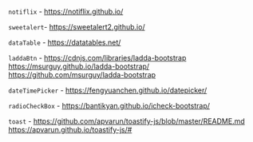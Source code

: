 `notiflix` - https://notiflix.github.io/

`sweetalert`- https://sweetalert2.github.io/

`dataTable` - https://datatables.net/

`laddaBtn` - https://cdnjs.com/libraries/ladda-bootstrap https://msurguy.github.io/ladda-bootstrap/ https://github.com/msurguy/ladda-bootstrap

`dateTimePicker` - https://fengyuanchen.github.io/datepicker/

`radioCheckBox` - https://bantikyan.github.io/icheck-bootstrap/

`toast` - https://github.com/apvarun/toastify-js/blob/master/README.md https://apvarun.github.io/toastify-js/#